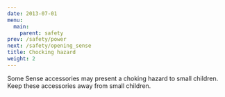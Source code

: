 ```yaml
---
date: 2013-07-01
menu:
  main:
    parent: safety
prev: /safety/power
next: /safety/opening_sense
title: Chocking hazard
weight: 2
---
```




Some Sense accessories may present a choking hazard to small children. Keep these accessories away from small children.
